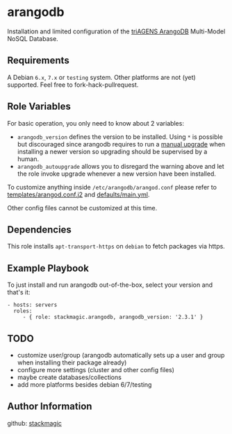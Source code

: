 arangodb
========

Installation and limited configuration of the [triAGENS ArangoDB](https://www.arangodb.com) Multi-Model NoSQL Database.

Requirements
------------

A Debian `6.x`, `7.x` or `testing` system. Other platforms are not (yet) supported. Feel free to fork-hack-pullrequest.

Role Variables
--------------

For basic operation, you only need to know about 2 variables:

* `arangodb_version` defines the version to be installed. Using `*` is possible but discouraged since arangodb requires to run a [manual upgrade](https://docs.arangodb.com/Installing/Upgrading.html) when installing a newer version so upgrading should be supervised by a human.
* `arangodb_autoupgrade` allows you to disregard the warning above and let the role invoke upgrade whenever a new version have been installed.

To customize anything inside `/etc/arangodb/arangod.conf` please refer to [templates/arangod.conf.j2](templates/arangod.conf.j2) and [defaults/main.yml](defaults/main.yml).

Other config files cannot be customized at this time.

Dependencies
------------

This role installs `apt-transport-https` on `debian` to fetch packages via https.

Example Playbook
----------------

To just install and run arangodb out-of-the-box, select your version and that's it:

    - hosts: servers
      roles:
         - { role: stackmagic.arangodb, arangodb_version: '2.3.1' }

TODO
----

* customize user/group (arangodb automatically sets up a user and group when installing their package already)
* configure more settings (cluster and other config files)
* maybe create databases/collections
* add more platforms besides debian 6/7/testing

Author Information
------------------

github: [stackmagic](https://github.com/stackmagic)
